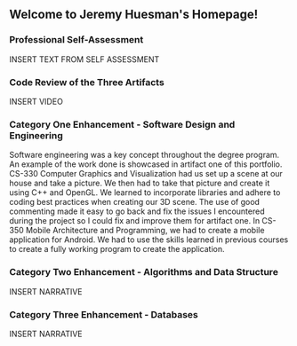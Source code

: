 ## Welcome to Jeremy Huesman's Homepage!
### Professional Self-Assessment
INSERT TEXT FROM SELF ASSESSMENT

### Code Review of the Three Artifacts
INSERT VIDEO

### Category One Enhancement - Software Design and Engineering
Software engineering was a key concept throughout the degree program. An example of the work done is showcased in artifact one of this portfolio. CS-330 Computer Graphics and Visualization had us set up a scene at our house and take a picture. We then had to take that picture and create it using C++ and OpenGL. We learned to incorporate libraries and adhere to coding best practices when creating our 3D scene. The use of good commenting made it easy to go back and fix the issues I encountered during the project so I could fix and improve them for artifact one. In CS-350 Mobile Architecture and Programming, we had to create a mobile application for Android. We had to use the skills learned in previous courses to create a fully working program to create the application.

### Category Two Enhancement - Algorithms and Data Structure
INSERT NARRATIVE

### Category Three Enhancement - Databases
INSERT NARRATIVE
